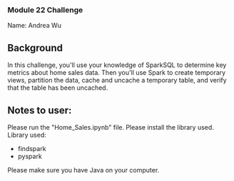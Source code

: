 ### Module 22 Challenge
Name: Andrea Wu

## Background
In this challenge, you'll use your knowledge of SparkSQL to determine key metrics about home sales data. Then you'll use Spark to create temporary views, partition the data, cache and uncache a temporary table, and verify that the table has been uncached.

## Notes to user:
Please run the "Home_Sales.ipynb" file.
Please install the library used.
Library used:
- findspark
- pyspark

Please make sure you have Java on your computer.

